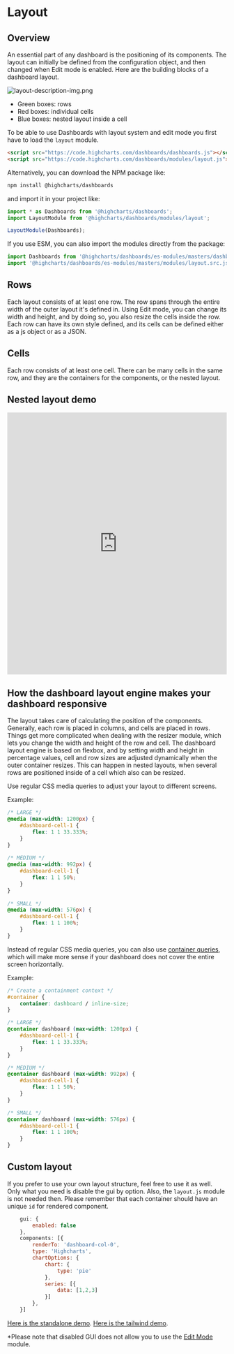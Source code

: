 Layout
===

## Overview
An essential part of any dashboard is the positioning of its components. The layout can initially be defined from the configuration object, and then changed when Edit mode is enabled. Here are the building blocks of a dashboard layout.

![layout-description-img.png](layout-description-img.png)
* Green boxes: rows
* Red boxes: individual cells
* Blue boxes: nested layout inside a cell

To be able to use Dashboards with layout system and edit mode you first have to load the `layout` module.

```html
<script src="https://code.highcharts.com/dashboards/dashboards.js"></script>
<script src="https://code.highcharts.com/dashboards/modules/layout.js"></script>
```

Alternatively, you can download the NPM package like:
```bash
npm install @highcharts/dashboards
```
and import it in your project like:
```js
import * as Dashboards from '@highcharts/dashboards';
import LayoutModule from '@highcharts/dashboards/modules/layout';

LayoutModule(Dashboards);
```

If you use ESM, you can also import the modules directly from the package:

```js
import Dashboards from '@highcharts/dashboards/es-modules/masters/dashboards.src.js';
import '@highcharts/dashboards/es-modules/masters/modules/layout.src.js';
```

## Rows
Each layout consists of at least one row. The row spans through the entire width of the outer layout it's defined in. Using Edit mode, you can change its width and height, and by doing so, you also resize the cells inside the row.
Each row can have its own style defined, and its cells can be defined either as a js object or as a JSON.

## Cells
Each row consists of at least one cell. There can be many cells in the same row, and they are the containers for the components, or the nested layout.

## Nested layout demo
<iframe style="width: 100%; height: 600px; border: none;" src="https://www.highcharts.com/samples/embed/dashboards/gui/nested-layout" allow="fullscreen"></iframe>

## How the dashboard layout engine makes your dashboard responsive
The layout takes care of calculating the position of the components. Generally, each row is placed in columns, and cells are placed in rows. Things get more complicated when dealing with the resizer module, which lets you change the width and height of the row and cell. The dashboard layout engine is based on flexbox, and by setting width and height in percentage values, cell and row sizes are adjusted dynamically when the outer container resizes. This can happen in nested layouts, when several rows are positioned inside of a cell which also can be resized.

Use regular CSS media queries to adjust your layout to different screens.

Example:
```css
/* LARGE */
@media (max-width: 1200px) {
    #dashboard-cell-1 {
        flex: 1 1 33.333%;
    }
}
  
/* MEDIUM */
@media (max-width: 992px) {
    #dashboard-cell-1 {
        flex: 1 1 50%;
    }
}
  
/* SMALL */
@media (max-width: 576px) {
    #dashboard-cell-1 {
        flex: 1 1 100%;
    }
}
```

Instead of regular CSS media queries, you can also use [container queries](https://developer.mozilla.org/en-US/docs/Web/CSS/CSS_containment/Container_queries), which will make more sense if your dashboard does not cover the entire screen horizontally.

Example:
```css
/* Create a containment context */
#container {
    container: dashboard / inline-size;
}

/* LARGE */
@container dashboard (max-width: 1200px) {
    #dashboard-cell-1 {
        flex: 1 1 33.333%;
    }
}

/* MEDIUM */
@container dashboard (max-width: 992px) {
    #dashboard-cell-1 {
        flex: 1 1 50%;
    }
}

/* SMALL */
@container dashboard (max-width: 576px) {
    #dashboard-cell-1 {
        flex: 1 1 100%;
    }
}

```

## Custom layout

If you prefer to use your own layout structure, feel free to use it as well. Only what you need is disable the gui by option. Also, the `layout.js` module is not needed then. Please remember that each container should have an unique `id` for rendered component.

```js
    gui: {
        enabled: false
    },
    components: [{
        renderTo: 'dashboard-col-0',
        type: 'Highcharts',
        chartOptions: {
            chart: {
                type: 'pie'
            },
            series: [{
                data: [1,2,3]
            }]
        },
    }]
```

[Here is the standalone demo](https://www.highcharts.com/samples/embed/dashboards/gui/custom-layout).
[Here is the tailwind demo](https://www.highcharts.com/samples/embed/dashboards/gui/custom-layout-tailwind).

*Please note that disabled GUI does not allow you to use the [Edit Mode](https://www.highcharts.com/docs/dashboards/edit-mode) module.
